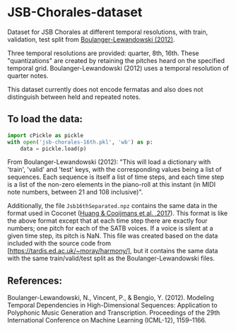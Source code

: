 # JSB-Chorales-dataset
Dataset for JSB Chorales at different temporal resolutions, with train, validation, test split from [Boulanger-Lewandowski (2012)][nicolas-data].

Three temporal resolutions are provided: quarter, 8th, 16th. These "quantizations" are created by retaining the pitches heard on the specified temporal grid.  Boulanger-Lewandowski (2012) uses a temporal resolution of quarter notes.

This dataset currently does not encode fermatas and also does not distinguish between held and repeated notes.

## To load the data:
```python
import cPickle as pickle
with open('jsb-chorales-16th.pkl', 'wb') as p:
    data = pickle.load(p)
```

From Boulanger-Lewandowski (2012): "This will load a dictionary with 'train', 'valid' and 'test' keys, with the corresponding values being a list of sequences. Each sequence is itself a list of time steps, and each time step is a list of the non-zero elements in the piano-roll at this instant (in MIDI note numbers, between 21 and 108 inclusive)".

Additionally, the file `Jsb16thSeparated.npz` contains the same data in the format used in Coconet ([Huang & Cooijmans et al. ,2017][coconet]).  This format is like the above format except that at each time step there are exactly four numbers; one pitch for each of the SATB voices. If a voice is silent at a given time step, its pitch is NaN. This file was created based on the data included with the source code from [https://tardis.ed.ac.uk/~moray/harmony/], but it contains the same data with the same train/valid/test split as the Boulanger-Lewandowski files.

## References:
Boulanger-Lewandowski, N., Vincent, P., & Bengio, Y. (2012). Modeling Temporal Dependencies in High-Dimensional Sequences: Application to Polyphonic Music Generation and Transcription. Proceedings of the 29th International Conference on Machine Learning (ICML-12), 1159–1166.

[nicolas-data]: http://www-etud.iro.umontreal.ca/~boulanni/icml2012
[coconet]: https://ismir2017.smcnus.org/wp-content/uploads/2017/10/187_Paper.pdf
